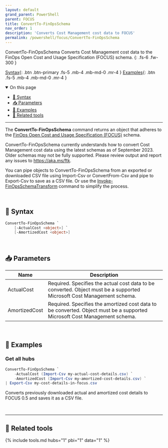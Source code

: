 ```yaml
---
layout: default
grand_parent: PowerShell
parent: FOCUS
title: ConvertTo-FinOpsSchema
nav_order: 1
description: 'Converts Cost Management cost data to FOCUS'
permalink: /powershell/focus/ConvertTo-FinOpsSchema
---
```


<span class="fs-9 d-block mb-4">ConvertTo-FinOpsSchema</span>
Converts Cost Management cost data to the FinOps Open Cost and Usage Specification (FOCUS) schema.
{: .fs-6 .fw-300 }

[Syntax](#-syntax){: .btn .btn-primary .fs-5 .mb-4 .mb-md-0 .mr-4 }
[Examples](#-examples){: .btn .fs-5 .mb-4 .mb-md-0 .mr-4 }

<details open markdown="1">
   <summary class="fs-2 text-uppercase">On this page</summary>

- [🧮 Syntax](#-syntax)
- [📥 Parameters](#-parameters)
- [🌟 Examples](#-examples)
- [🧰 Related tools](#-related-tools)

</details>

---

The **ConvertTo-FinOpsSchema** command returns an object that adheres to the [FinOps Open Cost and Usage Specification (FOCUS)](https://focus.finops.org) schema.

ConvertTo-FinOpsSchema currently understands how to convert Cost Management cost data using the latest schemas as of September 2023. Older schemas may not be fully supported. Please review output and report any issues to https://aka.ms/ftk.

You can pipe objects to ConvertTo-FinOpsSchema from an exported or downloaded CSV file using Import-Csv or ConvertFrom-Csv and pipe to Export-Csv to save as a CSV file. Or use the [Invoke-FinOpsSchemaTransform](./Invoke-FinOpsSchema.md) command to simplify the process.

<br>

## 🧮 Syntax

```powershell
ConvertTo-FinOpsSchema `
    [-ActualCost <object>] `
    [-AmortizedCost <object>]
```

<br>

## 📥 Parameters

| Name          | Description                                                                                                               |
| ------------- | ------------------------------------------------------------------------------------------------------------------------- |
| ActualCost    | Required. Specifies the actual cost data to be converted. Object must be a supported Microsoft Cost Management schema.    |
| AmortizedCost | Required. Specifies the amortized cost data to be converted. Object must be a supported Microsoft Cost Management schema. |

<br>

## 🌟 Examples

### Get all hubs

```powershell
ConvertTo-FinOpsSchema `
    -ActualCost (Import-Csv my-actual-cost-details.csv) `
    -AmortizedCost (Import-Csv my-amortized-cost-details.csv) `
| Export-Csv my-cost-details-in-focus.csv
```

Converts previously downloaded actual and amortized cost details to FOCUS 0.5 and saves it as a CSV file.

<br>

---

## 🧰 Related tools

{% include tools.md hubs="1" pbi="1" data="1" %}

<br>
